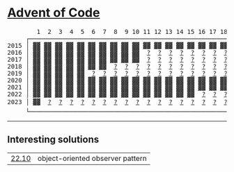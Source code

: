 # [Advent of Code](https://adventofcode.com)

<!-- generate_readme_table_marker -->
<pre>
        1  2  3  4  5  6  7  8  9 10 11 12 13 14 15 16 17 18 19 20 21 22 23 24 25
     ┌────────────────────────────────────────────────────────────────────────────┐
2015 │<span></span
> <a href="https://adventofcode.com/2015/day/1" >▓▓</a

> <a href="https://adventofcode.com/2015/day/2" >▓▓</a

> <a href="https://adventofcode.com/2015/day/3" >▓▓</a

> <a href="https://adventofcode.com/2015/day/4" >▓▓</a

> <a href="https://adventofcode.com/2015/day/5" >▓▓</a

> <a href="https://adventofcode.com/2015/day/6" >▓▓</a

> <a href="https://adventofcode.com/2015/day/7" >▓▓</a

> <a href="https://adventofcode.com/2015/day/8" >▓▓</a

> <a href="https://adventofcode.com/2015/day/9" >▓▓</a

> <a href="https://adventofcode.com/2015/day/10">▓▓</a

> <a href="https://adventofcode.com/2015/day/11">▓▓</a

> <a href="https://adventofcode.com/2015/day/12">▓▓</a

> <a href="https://adventofcode.com/2015/day/13">▓▓</a

> <a href="https://adventofcode.com/2015/day/14">▓▓</a

> <a href="https://adventofcode.com/2015/day/15">▓▓</a

> <a href="https://adventofcode.com/2015/day/16">▓▓</a

> <a href="https://adventofcode.com/2015/day/17">▓▓</a

> <a href="https://adventofcode.com/2015/day/18">▓▓</a

>  <a href="https://adventofcode.com/2015/day/19">?</a

>  <a href="https://adventofcode.com/2015/day/20">?</a

>  <a href="https://adventofcode.com/2015/day/21">?</a

>  <a href="https://adventofcode.com/2015/day/22">?</a

> <a href="https://adventofcode.com/2015/day/23">▓▓</a

>  <a href="https://adventofcode.com/2015/day/24">?</a

>  <a href="https://adventofcode.com/2015/day/25">?</a
> │
2016 │<span></span
> <a href="https://adventofcode.com/2016/day/1" >▓▓</a

> <a href="https://adventofcode.com/2016/day/2" >▓▓</a

> <a href="https://adventofcode.com/2016/day/3" >▓▓</a

> <a href="https://adventofcode.com/2016/day/4" >▓▓</a

> <a href="https://adventofcode.com/2016/day/5" >▓▓</a

> <a href="https://adventofcode.com/2016/day/6" >▓▓</a

> <a href="https://adventofcode.com/2016/day/7" >▓▓</a

> <a href="https://adventofcode.com/2016/day/8" >▓▓</a

> <a href="https://adventofcode.com/2016/day/9" >▓▓</a

> <a href="https://adventofcode.com/2016/day/10">▓▓</a

>  <a href="https://adventofcode.com/2016/day/11">?</a

>  <a href="https://adventofcode.com/2016/day/12">?</a

>  <a href="https://adventofcode.com/2016/day/13">?</a

>  <a href="https://adventofcode.com/2016/day/14">?</a

>  <a href="https://adventofcode.com/2016/day/15">?</a

>  <a href="https://adventofcode.com/2016/day/16">?</a

>  <a href="https://adventofcode.com/2016/day/17">?</a

>  <a href="https://adventofcode.com/2016/day/18">?</a

>  <a href="https://adventofcode.com/2016/day/19">?</a

>  <a href="https://adventofcode.com/2016/day/20">?</a

>  <a href="https://adventofcode.com/2016/day/21">?</a

>  <a href="https://adventofcode.com/2016/day/22">?</a

>  <a href="https://adventofcode.com/2016/day/23">?</a

>  <a href="https://adventofcode.com/2016/day/24">?</a

>  <a href="https://adventofcode.com/2016/day/25">?</a
> │
2017 │<span></span
> <a href="https://adventofcode.com/2017/day/1" >▓▓</a

> <a href="https://adventofcode.com/2017/day/2" >▓▓</a

> <a href="https://adventofcode.com/2017/day/3" >▓▓</a

> <a href="https://adventofcode.com/2017/day/4" >▓▓</a

> <a href="https://adventofcode.com/2017/day/5" >▓▓</a

> <a href="https://adventofcode.com/2017/day/6" >▓▓</a

> <a href="https://adventofcode.com/2017/day/7" >▓▓</a

> <a href="https://adventofcode.com/2017/day/8" >▓▓</a

> <a href="https://adventofcode.com/2017/day/9" >▓▓</a

> <a href="https://adventofcode.com/2017/day/10">▓▓</a

>  <a href="https://adventofcode.com/2017/day/11">?</a

>  <a href="https://adventofcode.com/2017/day/12">?</a

>  <a href="https://adventofcode.com/2017/day/13">?</a

>  <a href="https://adventofcode.com/2017/day/14">?</a

>  <a href="https://adventofcode.com/2017/day/15">?</a

>  <a href="https://adventofcode.com/2017/day/16">?</a

>  <a href="https://adventofcode.com/2017/day/17">?</a

>  <a href="https://adventofcode.com/2017/day/18">?</a

>  <a href="https://adventofcode.com/2017/day/19">?</a

>  <a href="https://adventofcode.com/2017/day/20">?</a

>  <a href="https://adventofcode.com/2017/day/21">?</a

>  <a href="https://adventofcode.com/2017/day/22">?</a

>  <a href="https://adventofcode.com/2017/day/23">?</a

>  <a href="https://adventofcode.com/2017/day/24">?</a

>  <a href="https://adventofcode.com/2017/day/25">?</a
> │
2018 │<span></span
> <a href="https://adventofcode.com/2018/day/1" >▓▓</a

> <a href="https://adventofcode.com/2018/day/2" >▓▓</a

> <a href="https://adventofcode.com/2018/day/3" >▓▓</a

> <a href="https://adventofcode.com/2018/day/4" >▓▓</a

> <a href="https://adventofcode.com/2018/day/5" >▓▓</a

> <a href="https://adventofcode.com/2018/day/6" >▓▓</a

> <a href="https://adventofcode.com/2018/day/7" >▓▓</a

>  <a href="https://adventofcode.com/2018/day/8" >?</a

>  <a href="https://adventofcode.com/2018/day/9" >?</a

>  <a href="https://adventofcode.com/2018/day/10">?</a

>  <a href="https://adventofcode.com/2018/day/11">?</a

>  <a href="https://adventofcode.com/2018/day/12">?</a

>  <a href="https://adventofcode.com/2018/day/13">?</a

>  <a href="https://adventofcode.com/2018/day/14">?</a

>  <a href="https://adventofcode.com/2018/day/15">?</a

>  <a href="https://adventofcode.com/2018/day/16">?</a

>  <a href="https://adventofcode.com/2018/day/17">?</a

>  <a href="https://adventofcode.com/2018/day/18">?</a

>  <a href="https://adventofcode.com/2018/day/19">?</a

>  <a href="https://adventofcode.com/2018/day/20">?</a

>  <a href="https://adventofcode.com/2018/day/21">?</a

>  <a href="https://adventofcode.com/2018/day/22">?</a

>  <a href="https://adventofcode.com/2018/day/23">?</a

>  <a href="https://adventofcode.com/2018/day/24">?</a

>  <a href="https://adventofcode.com/2018/day/25">?</a
> │
2019 │<span></span
> <a href="https://adventofcode.com/2019/day/1" >▓▓</a

> <a href="https://adventofcode.com/2019/day/2" >▓▓</a

> <a href="https://adventofcode.com/2019/day/3" >▓▓</a

> <a href="https://adventofcode.com/2019/day/4" >▓▓</a

> <a href="https://adventofcode.com/2019/day/5" >▓▓</a

>  <a href="https://adventofcode.com/2019/day/6" >?</a

>  <a href="https://adventofcode.com/2019/day/7" >?</a

>  <a href="https://adventofcode.com/2019/day/8" >?</a

>  <a href="https://adventofcode.com/2019/day/9" >?</a

>  <a href="https://adventofcode.com/2019/day/10">?</a

>  <a href="https://adventofcode.com/2019/day/11">?</a

>  <a href="https://adventofcode.com/2019/day/12">?</a

>  <a href="https://adventofcode.com/2019/day/13">?</a

>  <a href="https://adventofcode.com/2019/day/14">?</a

>  <a href="https://adventofcode.com/2019/day/15">?</a

>  <a href="https://adventofcode.com/2019/day/16">?</a

>  <a href="https://adventofcode.com/2019/day/17">?</a

>  <a href="https://adventofcode.com/2019/day/18">?</a

>  <a href="https://adventofcode.com/2019/day/19">?</a

>  <a href="https://adventofcode.com/2019/day/20">?</a

>  <a href="https://adventofcode.com/2019/day/21">?</a

>  <a href="https://adventofcode.com/2019/day/22">?</a

>  <a href="https://adventofcode.com/2019/day/23">?</a

>  <a href="https://adventofcode.com/2019/day/24">?</a

>  <a href="https://adventofcode.com/2019/day/25">?</a
> │
2020 │<span></span
> <a href="https://adventofcode.com/2020/day/1" >▓▓</a

> <a href="https://adventofcode.com/2020/day/2" >▓▓</a

> <a href="https://adventofcode.com/2020/day/3" >▓▓</a

> <a href="https://adventofcode.com/2020/day/4" >▓▓</a

> <a href="https://adventofcode.com/2020/day/5" >▓▓</a

> <a href="https://adventofcode.com/2020/day/6" >▓▓</a

> <a href="https://adventofcode.com/2020/day/7" >▓▓</a

> <a href="https://adventofcode.com/2020/day/8" >▓▓</a

> <a href="https://adventofcode.com/2020/day/9" >▓▓</a

> <a href="https://adventofcode.com/2020/day/10">▓▓</a

> <a href="https://adventofcode.com/2020/day/11">▓▓</a

> <a href="https://adventofcode.com/2020/day/12">▓▓</a

> <a href="https://adventofcode.com/2020/day/13">▓▓</a

> <a href="https://adventofcode.com/2020/day/14">▓▓</a

> <a href="https://adventofcode.com/2020/day/15">▓▓</a

> <a href="https://adventofcode.com/2020/day/16">▓▓</a

> <a href="https://adventofcode.com/2020/day/17">▓▓</a

> <a href="https://adventofcode.com/2020/day/18">▓▓</a

>  <a href="https://adventofcode.com/2020/day/19">?</a

>  <a href="https://adventofcode.com/2020/day/20">?</a

>  <a href="https://adventofcode.com/2020/day/21">?</a

>  <a href="https://adventofcode.com/2020/day/22">?</a

>  <a href="https://adventofcode.com/2020/day/23">?</a

>  <a href="https://adventofcode.com/2020/day/24">?</a

>  <a href="https://adventofcode.com/2020/day/25">?</a
> │
2021 │<span></span
> <a href="https://adventofcode.com/2021/day/1" >▓▓</a

> <a href="https://adventofcode.com/2021/day/2" >▓▓</a

> <a href="https://adventofcode.com/2021/day/3" >▓▓</a

> <a href="https://adventofcode.com/2021/day/4" >▓▓</a

> <a href="https://adventofcode.com/2021/day/5" >▓▓</a

> <a href="https://adventofcode.com/2021/day/6" >▓▓</a

> <a href="https://adventofcode.com/2021/day/7" >▓▓</a

> <a href="https://adventofcode.com/2021/day/8" >▓▓</a

> <a href="https://adventofcode.com/2021/day/9" >▓▓</a

> <a href="https://adventofcode.com/2021/day/10">▓▓</a

> <a href="https://adventofcode.com/2021/day/11">▓▓</a

> <a href="https://adventofcode.com/2021/day/12">▓▓</a

> <a href="https://adventofcode.com/2021/day/13">▓▓</a

> <a href="https://adventofcode.com/2021/day/14">▓▓</a

> <a href="https://adventofcode.com/2021/day/15">▓▓</a

> <a href="https://adventofcode.com/2021/day/16">▓▓</a

> <a href="https://adventofcode.com/2021/day/17">▓▓</a

> <a href="https://adventofcode.com/2021/day/18">▓▓</a

> <a href="https://adventofcode.com/2021/day/19">▓▓</a

> <a href="https://adventofcode.com/2021/day/20">▓▓</a

> <a href="https://adventofcode.com/2021/day/21">▓▓</a

> <a href="https://adventofcode.com/2021/day/22">▓▓</a

> <a href="https://adventofcode.com/2021/day/23">▓▓</a

> <a href="https://adventofcode.com/2021/day/24">▓▓</a

> <a href="https://adventofcode.com/2021/day/25">▓▓</a
> │
2022 │<span></span
> <a href="https://adventofcode.com/2022/day/1" >▓▓</a

> <a href="https://adventofcode.com/2022/day/2" >▓▓</a

> <a href="https://adventofcode.com/2022/day/3" >▓▓</a

> <a href="https://adventofcode.com/2022/day/4" >▓▓</a

> <a href="https://adventofcode.com/2022/day/5" >▓▓</a

> <a href="https://adventofcode.com/2022/day/6" >▓▓</a

> <a href="https://adventofcode.com/2022/day/7" >▓▓</a

> <a href="https://adventofcode.com/2022/day/8" >▓▓</a

> <a href="https://adventofcode.com/2022/day/9" >▓▓</a

> <a href="https://adventofcode.com/2022/day/10">▓▓</a

> <a href="https://adventofcode.com/2022/day/11">▓▓</a

> <a href="https://adventofcode.com/2022/day/12">▓▓</a

> <a href="https://adventofcode.com/2022/day/13">▓▓</a

> <a href="https://adventofcode.com/2022/day/14">▓▓</a

> <a href="https://adventofcode.com/2022/day/15">▓▓</a

>  <a href="https://adventofcode.com/2022/day/16">?</a

>  <a href="https://adventofcode.com/2022/day/17">?</a

>  <a href="https://adventofcode.com/2022/day/18">?</a

>  <a href="https://adventofcode.com/2022/day/19">?</a

>  <a href="https://adventofcode.com/2022/day/20">?</a

>  <a href="https://adventofcode.com/2022/day/21">?</a

>  <a href="https://adventofcode.com/2022/day/22">?</a

>  <a href="https://adventofcode.com/2022/day/23">?</a

>  <a href="https://adventofcode.com/2022/day/24">?</a

>  <a href="https://adventofcode.com/2022/day/25">?</a
> │
2023 │<span></span
> <a href="https://adventofcode.com/2023/day/1" >▓▓</a

>  <a href="https://adventofcode.com/2023/day/2" >?</a

>  <a href="https://adventofcode.com/2023/day/3" >?</a

>  <a href="https://adventofcode.com/2023/day/4" >?</a

>  <a href="https://adventofcode.com/2023/day/5" >?</a

>  <a href="https://adventofcode.com/2023/day/6" >?</a

>  <a href="https://adventofcode.com/2023/day/7" >?</a

>  <a href="https://adventofcode.com/2023/day/8" >?</a

>  <a href="https://adventofcode.com/2023/day/9" >?</a

>  <a href="https://adventofcode.com/2023/day/10">?</a

>  <a href="https://adventofcode.com/2023/day/11">?</a

>  <a href="https://adventofcode.com/2023/day/12">?</a

>  <a href="https://adventofcode.com/2023/day/13">?</a

>  <a href="https://adventofcode.com/2023/day/14">?</a

>  <a href="https://adventofcode.com/2023/day/15">?</a

>  <a href="https://adventofcode.com/2023/day/16">?</a

>  <a href="https://adventofcode.com/2023/day/17">?</a

>  <a href="https://adventofcode.com/2023/day/18">?</a

>  <a href="https://adventofcode.com/2023/day/19">?</a

>  <a href="https://adventofcode.com/2023/day/20">?</a

>  <a href="https://adventofcode.com/2023/day/21">?</a

>  <a href="https://adventofcode.com/2023/day/22">?</a

>  <a href="https://adventofcode.com/2023/day/23">?</a

>  <a href="https://adventofcode.com/2023/day/24">?</a

>  <a href="https://adventofcode.com/2023/day/25">?</a
> │  220 ⭐
     └────────────────────────────────────────────────────────────────────────────┘
</pre>
<!-- generate_readme_table_marker -->

---

## Interesting solutions

<table>
  <tr>
    <td><a href="./22/10/src/lib.rs">22.10</a></td>
    <td>object-oriented observer pattern</td>
  </tr>
</table>
